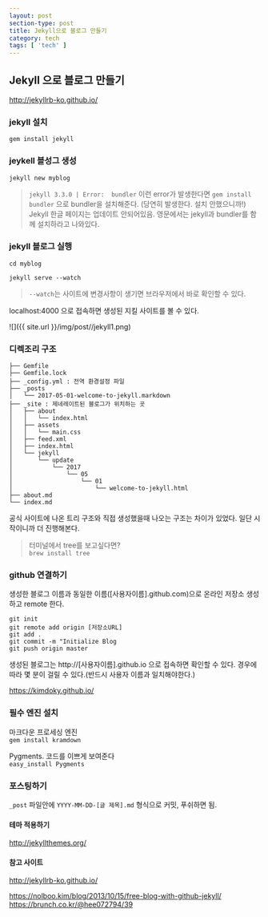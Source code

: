 ```yaml
---
layout: post
section-type: post
title: Jekyll으로 블로그 만들기
category: tech
tags: [ 'tech' ]
---
```


## Jekyll 으로 블로그 만들기
<http://jekyllrb-ko.github.io/>

### jekyll 설치

`gem install jekyll` 
 
### jeykell 블성그 생성

`jekyll new myblog`

>`jekyll 3.3.0 | Error:  bundler` 이런 error가 발생한다면 `gem install bundler` 으로 bundler을 설치해준다. (당연히 발생한다. 설치 안했으니까!) 
>Jekyll 한글 페이지는 업데이트 안되어있음. 영문에서는 jekyll과 bundler를 함께 설치하라고 나와있다.

### jekyll 블로그 실행

`cd myblog`  

`jekyll serve --watch`

> `--watch`는 사이트에 변경사항이 생기면 브라우저에서 바로 확인할 수 있다.

localhost:4000 으로 접속하면 생성된 지킬 사이트를 볼 수 있다.

![]({{ site.url }}/img/post//jekyll1.png)

### 디렉조리 구조

```
├── Gemfile
├── Gemfile.lock
├── _config.yml : 전역 환경설정 파일
├── _posts
│   └── 2017-05-01-welcome-to-jekyll.markdown
├── _site : 제네레이트된 블로그가 위치하는 곳
│   ├── about
│   │   └── index.html
│   ├── assets
│   │   └── main.css
│   ├── feed.xml
│   ├── index.html
│   └── jekyll
│       └── update
│           └── 2017
│               └── 05
│                   └── 01
│                       └── welcome-to-jekyll.html
├── about.md
└── index.md
```
공식 사이트에 나온 트리 구조와 직접 생성했을때 나오는 구조는 차이가 있었다. 일단 시작이니까 더 진행해본다.
> 터미널에서 tree를 보고싶다면?  
> `brew install tree`

### github 연결하기

생성한 블로그 이름과 동일한 이름([사용자이름].github.com)으로 온라인 저장소 생성하고 remote 한다.

`git init`  
`git remote add origin [저장소URL]`  
`git add .`  
`git commit -m "Initialize Blog`  
`git push origin master`

생성된 블로그는 http://[사용자이름].github.io 으로 접속하면 확인할 수 있다. 경우에 따라 몇 분이 걸릴 수 있다.(반드시 사용자 이름과 일치해야한다.)

<https://kimdoky.github.io/>

### 필수 엔진 설치
마크다운 프로세싱 엔진  
`gem install kramdown`

Pygments. 코드를 이쁘게 보여준다  
`easy_install Pygments`


### 포스팅하기

`_post` 파일안에 `YYYY-MM-DD-[글 제목].md` 형식으로 커밋, 푸쉬하면 됨.

#### 테마 적용하기
<http://jekyllthemes.org/>

#### 참고 사이트  

<http://jekyllrb-ko.github.io/>  

<https://nolboo.kim/blog/2013/10/15/free-blog-with-github-jekyll/>  
<https://brunch.co.kr/@hee072794/39>
